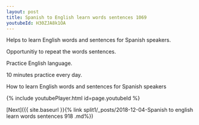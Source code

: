 ```yaml
---
layout: post
title: Spanish to English learn words sentences 1069 
youtubeId: H30ZJA8k1OA
---
```

 
 
Helps to learn English words and sentences for Spanish speakers.

Opportunitiy to repeat the words sentences. 

Practice English language. 
 
10 minutes practice every day. 
 
How to learn English words and sentences for Spanish speakers 
 
{% include youtubePlayer.html id=page.youtubeId %}
 
 
[Next]({{ site.baseurl }}{% link  split1/_posts/2018-12-04-Spanish to english learn words sentences 918 .md%})
 
